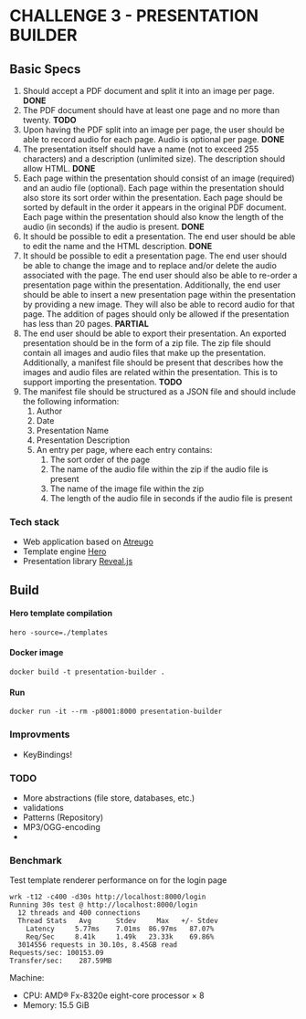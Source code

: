# CHALLENGE 3 - PRESENTATION BUILDER

## Basic Specs 
1. Should accept a PDF document and split it into an image per page. **DONE**
2. The PDF document should have at least one page and no more than twenty. **TODO**
3. Upon having the PDF split into an image per page, the user should be able to record audio for each page. Audio is optional per page. **DONE** 
4. The presentation itself should have a name (not to exceed 255 characters) and a description (unlimited size). The description should allow HTML.  **DONE**
5. Each page within the presentation should consist of an image (required) and an audio file (optional). Each page within the presentation should also store its sort order within the presentation. Each page should be sorted by default in the order it appears in the original PDF document. Each page within the presentation should also know the length of the audio (in seconds) if the audio is present. **DONE**
6. It should be possible to edit a presentation. The end user should be able to edit the name and the HTML description.  **DONE**
7. It should be possible to edit a presentation page. The end user should be able to change the image and to replace and/or delete the audio  associated with the page. The end user should also be able to re-order a presentation page within the presentation. Additionally, the end user should be able to insert a new presentation page within the presentation by providing a new image. They will also be able to record audio for that page. The addition of pages should only be allowed if the presentation has less than 20 pages. **PARTIAL**
8. The end user should be able to export their presentation. An exported presentation should be in the form of a zip file. The zip file should contain all images and audio files that make up the presentation. Additionally, a manifest file should be present that describes how the images and audio files are related within the presentation. This is to support importing the presentation. **TODO**
9. The manifest file should be structured as a JSON file and should include the following information: 
    1. Author 
    2. Date 
    3. Presentation Name 
    4. Presentation Description 
    5. An entry per page, where each entry contains: 
        1. The sort order of the page
        2. The name of the audio file within the zip if the audio file is present 
        3. The name of the image file within the zip 
        4. The length of the audio file in seconds if the audio file is present 


### Tech stack

- Web application based on  [Atreugo](https://github.com/savsgio/atreugo/)
- Template engine [Hero](https://github.com/shiyanhui/hero)
- Presentation library [Reveal.js](https://github.com/hakimel/reveal.js)

## Build

#### Hero template compilation
```
hero -source=./templates
```
#### Docker image
```
docker build -t presentation-builder .
```
#### Run
```
docker run -it --rm -p8001:8000 presentation-builder
```

### Improvments 
- KeyBindings!


### TODO

 - More abstractions (file store, databases, etc.)
 - validations
 - Patterns (Repository)
 - MP3/OGG-encoding
 - 


### Benchmark 

Test template renderer performance on for the login page
```
wrk -t12 -c400 -d30s http://localhost:8000/login
Running 30s test @ http://localhost:8000/login
  12 threads and 400 connections
  Thread Stats   Avg      Stdev     Max   +/- Stdev
    Latency     5.77ms    7.01ms  86.97ms   87.07%
    Req/Sec     8.41k     1.49k   23.33k    69.86%
  3014556 requests in 30.10s, 8.45GB read
Requests/sec: 100153.09
Transfer/sec:    287.59MB

```
Machine:
- CPU: AMD® Fx-8320e eight-core processor × 8 
- Memory: 15.5 GiB